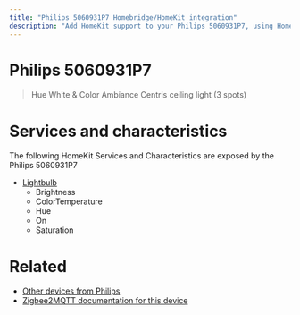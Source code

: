 ```yaml
---
title: "Philips 5060931P7 Homebridge/HomeKit integration"
description: "Add HomeKit support to your Philips 5060931P7, using Homebridge, Zigbee2MQTT and homebridge-z2m."
---
```

<!---
This file has been GENERATED using src/docgen/docgen.ts
DO NOT EDIT THIS FILE MANUALLY!
-->
# Philips 5060931P7
> Hue White & Color Ambiance Centris ceiling light (3 spots)


# Services and characteristics
The following HomeKit Services and Characteristics are exposed by
the Philips 5060931P7

* [Lightbulb](../../light.md)
  * Brightness
  * ColorTemperature
  * Hue
  * On
  * Saturation


# Related
* [Other devices from Philips](../index.md#philips)
* [Zigbee2MQTT documentation for this device](https://www.zigbee2mqtt.io/devices/5060931P7.html)